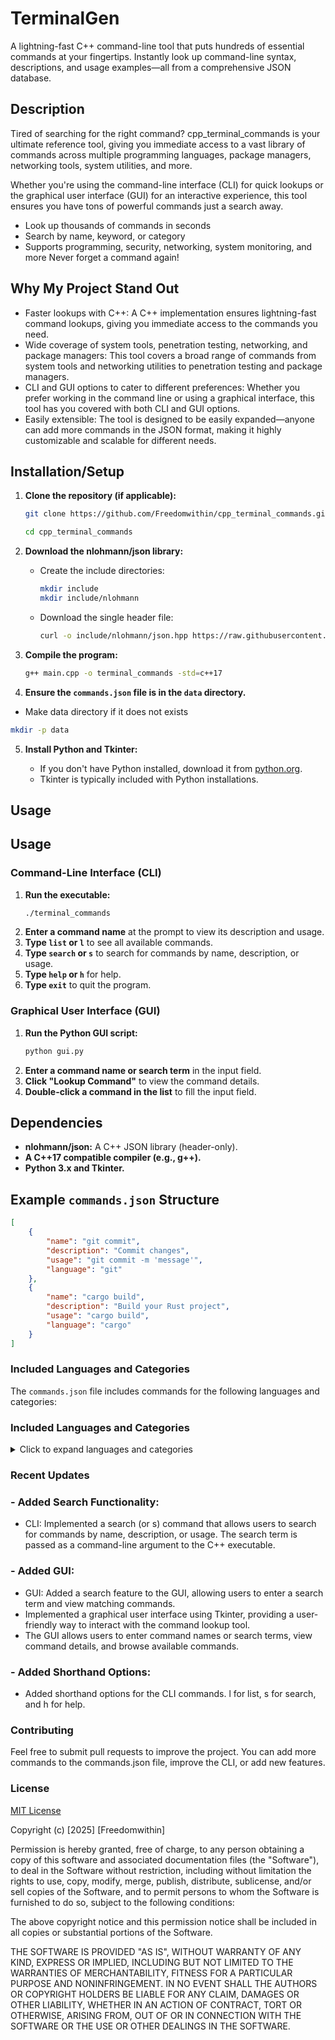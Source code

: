 # TerminalGen

A lightning-fast C++ command-line tool that puts hundreds of essential commands at your fingertips. Instantly look up command-line syntax, descriptions, and usage examples—all from a comprehensive JSON database.

## Description

Tired of searching for the right command? cpp_terminal_commands is your ultimate reference tool, giving you immediate access to a vast library of commands across multiple programming languages, package managers, networking tools, system utilities, and more.

Whether you're using the command-line interface (CLI) for quick lookups or the graphical user interface (GUI) for an interactive experience, this tool ensures you have tons of powerful commands just a search away.

- Look up thousands of commands in seconds
- Search by name, keyword, or category
- Supports programming, security, networking, system monitoring, and more
Never forget a command again!

## Why My Project Stand Out

- Faster lookups with C++: A C++ implementation ensures lightning-fast command lookups, giving you immediate access to the commands you need.
- Wide coverage of system tools, penetration testing, networking, and package managers: This tool covers a broad range of commands from system tools and networking utilities to penetration testing and package managers.
- CLI and GUI options to cater to different preferences: Whether you prefer working in the command line or using a graphical interface, this tool has you covered with both CLI and GUI options.
- Easily extensible: The tool is designed to be easily expanded—anyone can add more commands in the JSON format, making it highly customizable and scalable for different needs.

## Installation/Setup

1.  **Clone the repository (if applicable):**

    ```bash
    git clone https://github.com/Freedomwithin/cpp_terminal_commands.git

    cd cpp_terminal_commands
    ```

2.  **Download the nlohmann/json library:**

    * Create the include directories:

        ```bash
        mkdir include
        mkdir include/nlohmann
        ```

    * Download the single header file:

        ```bash
        curl -o include/nlohmann/json.hpp https://raw.githubusercontent.com/nlohmann/json/develop/single_include/nlohmann/json.hpp
        ```

3.  **Compile the program:**

    ```bash
    g++ main.cpp -o terminal_commands -std=c++17
    ```

4.  **Ensure the `commands.json` file is in the `data` directory.**

- Make data directory if it does not exists 
```bash
mkdir -p data
```

5.  **Install Python and Tkinter:**

    * If you don't have Python installed, download it from [python.org](https://www.python.org/).
    * Tkinter is typically included with Python installations.

## Usage

## Usage

### Command-Line Interface (CLI)

1. **Run the executable:**
    ```bash
    ./terminal_commands
    ```
2. **Enter a command name** at the prompt to view its description and usage.
3. **Type `list` or `l`** to see all available commands.
4. **Type `search` or `s`** to search for commands by name, description, or usage.
5. **Type `help` or `h`** for help.
6. **Type `exit`** to quit the program.

### Graphical User Interface (GUI)

1. **Run the Python GUI script:**
    ```bash
    python gui.py
    ```
2. **Enter a command name or search term** in the input field.
3. **Click "Lookup Command"** to view the command details.
4. **Double-click a command in the list** to fill the input field.

## Dependencies

* **nlohmann/json:** A C++ JSON library (header-only).
* **A C++17 compatible compiler (e.g., g++).**
* **Python 3.x and Tkinter.**

## Example `commands.json` Structure

```json
[
    {
        "name": "git commit",
        "description": "Commit changes",
        "usage": "git commit -m 'message'",
        "language": "git"
    },
    {
        "name": "cargo build",
        "description": "Build your Rust project",
        "usage": "cargo build",
        "language": "cargo"
    }
]
```

### Included Languages and Categories

The `commands.json` file includes commands for the following languages and categories:

### Included Languages and Categories

<details>
  <summary>Click to expand languages and categories</summary>

  #### Programming Languages:
  - Bash/Shell, C/C++, C#, Dart, Go, Java, JavaScript (Node.js), Lua, Perl, PHP, Python, Ruby, Rust, Swift

  #### Version Control:
  - Git

  #### Package Managers:
  - apt (Debian/Ubuntu), brew (macOS), cargo (Rust), composer (PHP), dnf (Fedora/CentOS), gem (Ruby), npm (JavaScript), pip (Python), yarn (JavaScript), zypper (openSUSE)

  #### Build Tools:
  - cmake, dotnet, g++ (C++), gradle (Java), javac (Java), make, mvn (Java), rustc (Rust)

  #### Databases:
  - SQL

  #### Text Editors:
  - Nano, Vim

  #### Terminal Multiplexers:
  - abduco, byobu, dtach, dvtm, ratpoison, screen, tmux

  #### Terminal Emulators:
  - alacritty, cool-retro-term, eterm, gnome-terminal, guake, kitty, konsole, lxterminal, mate-terminal, roxterm, rxvt, sakura, st, terminology, tilda, tilix, urxvt, xfce4-terminal, xterm, yakuake

  #### Networking Tools:
  - autossh, curl, curlftpfs, dig, fuseiso, httpie, ifconfig, ip, mosh, nc, ncat, netcat, netstat, ping, route, scp, ssh, sshfs, sshuttle, ss, socat, telnet, traceroute, wget

  #### System Monitoring:
  - df, df -h, free, free -m, htop, iostat, lsof, ps, sar, top, uptime, vmstat

  #### Text Processing:
  - awk, cat, cp, cut, diff, find, grep, head, jq, less, mv, paste, rm, rmdir, sed, sort, tail, tee, touch, tr, uniq, wc

  #### Cloud CLIs:
  - aws (AWS CLI), az (Azure CLI), gcloud (Google Cloud CLI)

  #### Containerization:
  - Docker

  #### Orchestration:
  - Kubernetes

  #### DevOps Tools:
  - ansible-playbook (Ansible), terraform (Terraform), vagrant (Vagrant)

  #### CI/CD:
  - circleci, gitlab-ci, jenkins, travis-ci

  #### Monitoring and Logging:
  - elk (Elasticsearch, Logstash, Kibana), grafana, prometheus, splunk

  #### Security and Compliance:
  - aide, aircrack-ng, arachni, armitage, arpspoof, auditd, beef, bettercap, bloodhound, burpsuite, chkrootkit, clamav, cobaltstrike, commix, crackmapexec, dirb, driftnet, dnschef, dnsenum, dnsrecon, dnsspoof...

</details>


### Recent Updates

### - Added Search Functionality:
- CLI: Implemented a search (or s) command that allows users to search for commands by name, description, or usage. The search term is passed as a command-line argument to the C++ executable.
### - Added GUI:
- GUI: Added a search feature to the GUI, allowing users to enter a search term and view matching commands.
- Implemented a graphical user interface using Tkinter, providing a user-friendly way to interact with the command lookup tool.
- The GUI allows users to enter command names or search terms, view command details, and browse available commands.
### - Added Shorthand Options:
- Added shorthand options for the CLI commands. l for list, s for search, and h for help.


### Contributing
Feel free to submit pull requests to improve the project. You can add more commands to the commands.json file, improve the CLI, or add new features.

### License

[MIT License](https://opensource.org/licenses/MIT)

Copyright (c) [2025] [Freedomwithin]

Permission is hereby granted, free of charge, to any person obtaining a copy
of this software and associated documentation files (the "Software"), to deal
in the Software without restriction, including without limitation the rights
to use, copy, modify, merge, publish, distribute, sublicense, and/or sell
copies of the Software, and to permit persons to whom the Software is
furnished to do so, subject to the following conditions:

The above copyright notice and this permission notice shall be included in all
copies or substantial portions of the Software.

THE SOFTWARE IS PROVIDED "AS IS", WITHOUT WARRANTY OF ANY KIND, EXPRESS OR
IMPLIED, INCLUDING BUT NOT LIMITED TO THE WARRANTIES OF MERCHANTABILITY,
FITNESS FOR A PARTICULAR PURPOSE AND NONINFRINGEMENT. IN NO EVENT SHALL THE
AUTHORS OR COPYRIGHT HOLDERS BE LIABLE FOR ANY CLAIM, DAMAGES OR OTHER
LIABILITY, WHETHER IN AN ACTION OF CONTRACT, TORT OR OTHERWISE, ARISING FROM,
OUT OF OR IN CONNECTION WITH THE SOFTWARE OR THE USE OR OTHER DEALINGS IN THE
SOFTWARE.